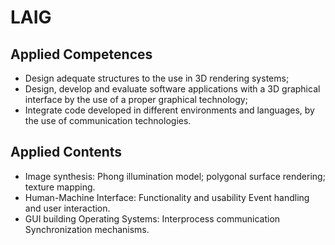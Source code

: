 # LAIG

## Applied Competences
- Design adequate structures to the use in 3D rendering systems; 
- Design, develop and evaluate software applications with a 3D graphical interface by the use of a proper graphical technology; 
- Integrate code developed in different environments and languages, by the use of communication technologies.

## Applied Contents
- Image synthesis: Phong illumination model; polygonal surface rendering; texture mapping.
- Human-Machine Interface: Functionality and usability Event handling and user interaction.
- GUI building Operating Systems: Interprocess communication Synchronization mechanisms.
